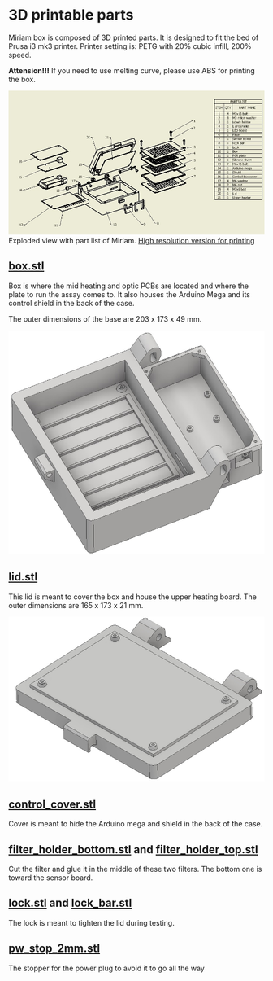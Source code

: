 # 3D printable parts

Miriam box is composed of 3D printed parts. It is designed to fit the bed of Prusa i3 mk3 printer.
Printer setting is: PETG with 20% cubic infill, 200% speed.

**Attension!!!** If you need to use melting curve, please use ABS for printing the box.

![](Miriam_exploded_view.jpg)
Exploded view with part list of Miriam. [High resolution version for printing](Miriam_exploded_view.pdf)

## [box.stl](box.stl)

Box is where the mid heating and optic PCBs are located and where the plate to run the assay comes to. It also houses the Arduino Mega and its control shield in the back of the case. 

The outer dimensions of the base are 203 x 173 x 49 mm.

![](Miriam_box.jpg)

## [lid.stl](lid.stl)

This lid is meant to cover the box and house the upper heating board. The outer dimensions are 165 x 173 x 21 mm.

![](Miriam_lid.jpg)

## [control_cover.stl](control_cover.stl)

Cover is meant to hide the Arduino mega and shield in the back of the case. 

## [filter_holder_bottom.stl](filter_holder_bottom.stl) and [filter_holder_top.stl](filter_holder_top.stl)

Cut the filter and glue it in the middle of these two filters. The bottom one is toward the sensor board.

## [lock.stl](lock.stl) and [lock_bar.stl](lock_bar.stl)

The lock is meant to tighten the lid during testing.

## [pw_stop_2mm.stl](pw_stop_2mm.stl)

The stopper for the power plug to avoid it to go all the way 



